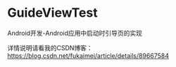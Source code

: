 # GuideViewTest

Android开发-Android应用中启动时引导页的实现

详情说明请看我的CSDN博客： https://blog.csdn.net/fukaimei/article/details/89667584
